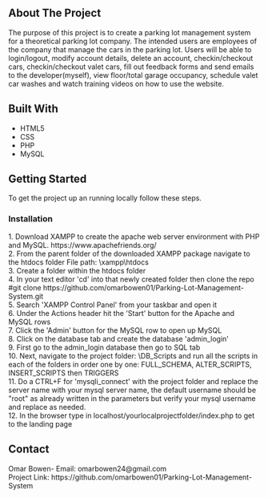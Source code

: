 <h2> About The Project </h2>

The purpose of this project is to create a parking lot management system for a theoretical parking lot company. The intended users are employees of the company that manage the cars in the parking lot. Users will be able to login/logout, modify account details, delete an account, checkin/checkout cars, checkin/checkout valet cars, fill out feedback forms and send emails to the developer(myself), view floor/total garage occupancy, schedule valet car washes and watch training videos on how to use the website.



<h2> Built With </h2>
<ul>
  <li> HTML5 </li>
  <li> CSS </li>
  <li> PHP </li>
  <li> MySQL </li>
</ul> 

<h2> Getting Started </h2>
To get the project up an running locally follow these steps.

<h3> Installation </h3>
1. Download XAMPP to create the apache web server environment with PHP and MySQL. 
https://www.apachefriends.org/ <br> 
2. From the parent folder of the downloaded XAMPP package navigate to the htdocs folder
File path: \xampp\htdocs <br> 
3. Create a folder within the htdocs folder <br> 
4. In your text editor 'cd' into that newly created folder then clone the repo
#git clone https://github.com/omarbowen01/Parking-Lot-Management-System.git <br> 
5. Search 'XAMPP Control Panel' from your taskbar and open it <br> 
6. Under the Actions header hit the 'Start' button for the Apache and MySQL rows <br> 
7. Click the 'Admin' button for the MySQL row to open up MySQL <br> 
8. Click on the database tab and create the database 'admin_login' <br> 
9. First go to the admin_login database then go to SQL tab  <br> 
10. Next, navigate to the project folder: \DB_Scripts and run all the scripts in each of the folders in order one by one: 
FULL_SCHEMA, ALTER_SCRIPTS, INSERT_SCRIPTS then TRIGGERS <br> 
11. Do a CTRL+F for 'mysqli_connect' with the project folder and replace the server name with your mysql server name, the default username should be "root" as already written in the parameters but verify your mysql username and replace as needed. <br> 
12. In the browser type in localhost/yourlocalprojectfolder/index.php to get to the landing page <br> 

<h2> Contact </h2>
Omar Bowen- Email: omarbowen24@gmail.com <br>
Project Link: https://github.com/omarbowen01/Parking-Lot-Management-System
